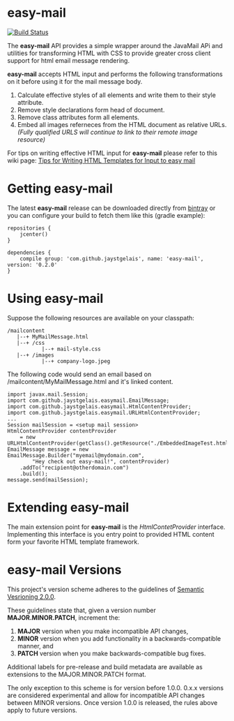 easy-mail
=========
[![Build Status](https://travis-ci.org/JayStGelais/easy-mail.png?branch=master)](https://travis-ci.org/JayStGelais/easy-mail)

The **easy-mail** API provides a simple wrapper around the JavaMail APi and utilities for transforming HTML with CSS to
provide greater cross client support for html email message rendering.

**easy-mail** accepts HTML input and performs the following transformations on it before using it for the mail message
body.

1. Calculate effective styles of all elements and write them to their style attribute.
2. Remove style declarations form head of document.
3. Remove class attributes form all elements.
4. Embed all images referneces from the HTML document as relative URLs. *(Fully qualified URLS will continue to
link to their remote image resource)*

For tips on writing effective HTML input for **easy-mail** please refer to this wiki page:
[Tips for Writing HTML Templates for Input to easy mail](https://github.com/JayStGelais/easy-mail/wiki/Tips-for-Writing-HTML-Templates-for-Input-to-easy-mail)

# Getting easy-mail
The latest **easy-mail** release can be downloaded directly from [bintray](https://bintray.com/jaystgelais/main/easy-mail/0.2.0/files)
or you can configure your build to fetch them like this (gradle example):

    repositories {
    	jcenter()
    }

    dependencies {
        compile group: 'com.github.jaystgelais', name: 'easy-mail', version: '0.2.0'
    }


# Using easy-mail
Suppose the following resources are available on your classpath:

    /mailcontent
       |--+ MyMailMessage.html
       |--+ /css
               |--+ mail-style.css
       |--+ /images
               |--+ company-logo.jpeg

The following code would send an email based on /mailcontent/MyMailMessage.html and it's linked content.

    import javax.mail.Session;
    import com.github.jaystgelais.easymail.EmailMessage;
    import com.github.jaystgelais.easymail.HtmlContentProvider;
    import com.github.jaystgelais.easymail.URLHtmlContentProvider;
    ...
    Session mailSession = <setup mail session>
    HtmlContentProvider contentProvider
        = new URLHtmlContentProvider(getClass().getResource("./EmbeddedImageTest.html"));
    EmailMessage message = new EmailMessage.Builder("myemail@mydomain.com",
            "Hey check out easy-mail!", contentProvider)
        .addTo("recipient@otherdomain.com")
        .build();
    message.send(mailSession);



# Extending easy-mail
The main extension point for **easy-mail** is the *HtmlContetProvider* interface. Implementing this interface
is you entry point to provided HTML content form your favorite HTML template framework.

# easy-mail Versions
This project's version scheme adheres to the guidelines of [Semantic Vesrioning 2.0.0](http://semver.org/spec/v2.0.0.html).

These guidelines state that, given a version number **MAJOR.MINOR.PATCH**, increment the:

1. **MAJOR** version when you make incompatible API changes,
2. **MINOR** version when you add functionality in a backwards-compatible manner, and
3. **PATCH** version when you make backwards-compatible bug fixes.

Additional labels for pre-release and build metadata are available as extensions to the MAJOR.MINOR.PATCH format.

The only exception to this scheme is for version before 1.0.0. 0.x.x versions are considered experimental and allow for
incompatible API changes between MINOR versions. Once version 1.0.0 is released, the rules above apply to future
versions.
